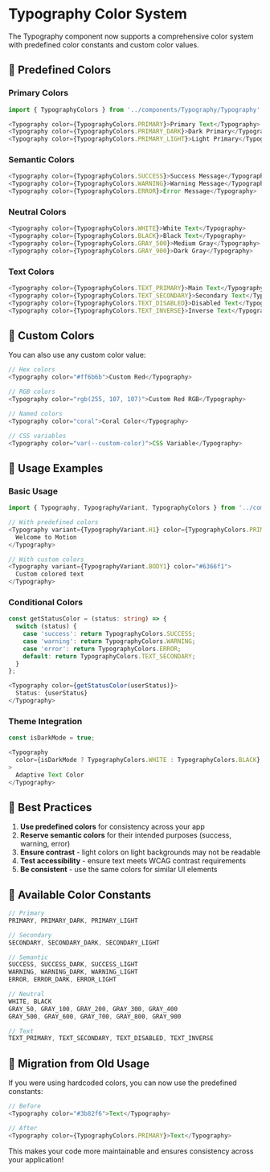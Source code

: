 # Typography Color System

The Typography component now supports a comprehensive color system with predefined color constants and custom color values.

## 🎨 **Predefined Colors**

### Primary Colors
```typescript
import { TypographyColors } from '../components/Typography/Typography';

<Typography color={TypographyColors.PRIMARY}>Primary Text</Typography>
<Typography color={TypographyColors.PRIMARY_DARK}>Dark Primary</Typography>
<Typography color={TypographyColors.PRIMARY_LIGHT}>Light Primary</Typography>
```

### Semantic Colors
```typescript
<Typography color={TypographyColors.SUCCESS}>Success Message</Typography>
<Typography color={TypographyColors.WARNING}>Warning Message</Typography>
<Typography color={TypographyColors.ERROR}>Error Message</Typography>
```

### Neutral Colors
```typescript
<Typography color={TypographyColors.WHITE}>White Text</Typography>
<Typography color={TypographyColors.BLACK}>Black Text</Typography>
<Typography color={TypographyColors.GRAY_500}>Medium Gray</Typography>
<Typography color={TypographyColors.GRAY_900}>Dark Gray</Typography>
```

### Text Colors
```typescript
<Typography color={TypographyColors.TEXT_PRIMARY}>Main Text</Typography>
<Typography color={TypographyColors.TEXT_SECONDARY}>Secondary Text</Typography>
<Typography color={TypographyColors.TEXT_DISABLED}>Disabled Text</Typography>
<Typography color={TypographyColors.TEXT_INVERSE}>Inverse Text</Typography>
```

## 🔧 **Custom Colors**

You can also use any custom color value:

```typescript
// Hex colors
<Typography color="#ff6b6b">Custom Red</Typography>

// RGB colors
<Typography color="rgb(255, 107, 107)">Custom Red RGB</Typography>

// Named colors
<Typography color="coral">Coral Color</Typography>

// CSS variables
<Typography color="var(--custom-color)">CSS Variable</Typography>
```

## 📱 **Usage Examples**

### Basic Usage
```typescript
import { Typography, TypographyVariant, TypographyColors } from '../components/Typography/Typography';

// With predefined colors
<Typography variant={TypographyVariant.H1} color={TypographyColors.PRIMARY}>
  Welcome to Motion
</Typography>

// With custom colors
<Typography variant={TypographyVariant.BODY1} color="#6366f1">
  Custom colored text
</Typography>
```

### Conditional Colors
```typescript
const getStatusColor = (status: string) => {
  switch (status) {
    case 'success': return TypographyColors.SUCCESS;
    case 'warning': return TypographyColors.WARNING;
    case 'error': return TypographyColors.ERROR;
    default: return TypographyColors.TEXT_SECONDARY;
  }
};

<Typography color={getStatusColor(userStatus)}>
  Status: {userStatus}
</Typography>
```

### Theme Integration
```typescript
const isDarkMode = true;

<Typography 
  color={isDarkMode ? TypographyColors.WHITE : TypographyColors.BLACK}
>
  Adaptive Text Color
</Typography>
```

## 🎯 **Best Practices**

1. **Use predefined colors** for consistency across your app
2. **Reserve semantic colors** for their intended purposes (success, warning, error)
3. **Ensure contrast** - light colors on light backgrounds may not be readable
4. **Test accessibility** - ensure text meets WCAG contrast requirements
5. **Be consistent** - use the same colors for similar UI elements

## 🌈 **Available Color Constants**

```typescript
// Primary
PRIMARY, PRIMARY_DARK, PRIMARY_LIGHT

// Secondary  
SECONDARY, SECONDARY_DARK, SECONDARY_LIGHT

// Semantic
SUCCESS, SUCCESS_DARK, SUCCESS_LIGHT
WARNING, WARNING_DARK, WARNING_LIGHT
ERROR, ERROR_DARK, ERROR_LIGHT

// Neutral
WHITE, BLACK
GRAY_50, GRAY_100, GRAY_200, GRAY_300, GRAY_400
GRAY_500, GRAY_600, GRAY_700, GRAY_800, GRAY_900

// Text
TEXT_PRIMARY, TEXT_SECONDARY, TEXT_DISABLED, TEXT_INVERSE
```

## 🔄 **Migration from Old Usage**

If you were using hardcoded colors, you can now use the predefined constants:

```typescript
// Before
<Typography color="#3b82f6">Text</Typography>

// After
<Typography color={TypographyColors.PRIMARY}>Text</Typography>
```

This makes your code more maintainable and ensures consistency across your application!
